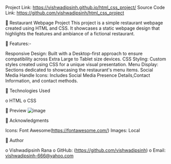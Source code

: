 Project Link: https://vishwadipsinh.github.io/html_css_project/
Source Code Link: https://github.com/vishwadipsinh/html_css_project

	Restaurant Webpage Project
This project is a simple restaurant webpage created using HTML and CSS. It showcases a static webpage design that highlights the features and ambiance of a fictional restaurant.

	Features:-

Responsive Design: Built with a Desktop-first approach to ensure compatibility across Extra Large to Tablet size devices.
CSS Styling: Custom styles created using CSS for a unique visual presentation.
Menu Display: Sections dedicated to showcasing the restaurant's menu items.
Social Media Handle Icons: Includes Social Media Presence Details,Contact Information, and contact methods.

	Technologies Used

o	HTML
o	CSS

	Preview
 ![image](https://github.com/vishwadipsinh/html_css_project/assets/154629096/a6e30358-81a1-4338-a664-a9e98f7da375)


	Acknowledgments

Icons: Font Awesome(https://fontawesome.com/)
Images: Local

	Author

o	Vishwadipsinh Rana
o	GitHub: (https://github.com/vishwadipsinh)
o	Email: vishwadipsinh-666@yahoo.com
